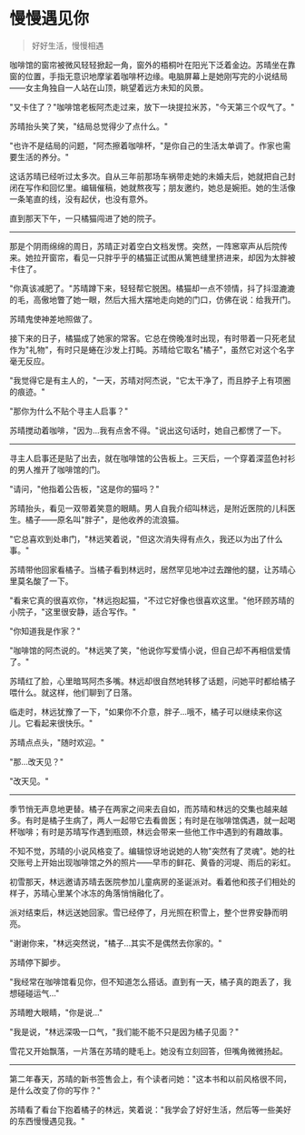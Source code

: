 # 慢慢遇见你  

> 好好生活，慢慢相遇  

咖啡馆的窗帘被微风轻轻掀起一角，窗外的梧桐叶在阳光下泛着金边。苏晴坐在靠窗的位置，手指无意识地摩挲着咖啡杯边缘。电脑屏幕上是她刚写完的小说结局——女主角独自一人站在山顶，眺望着远方未知的风景。  

"又卡住了？"咖啡馆老板阿杰走过来，放下一块提拉米苏，"今天第三个叹气了。"  

苏晴抬头笑了笑，"结局总觉得少了点什么。"  

"也许不是结局的问题，"阿杰擦着咖啡杯，"是你自己的生活太单调了。作家也需要生活的养分。"  

这话苏晴已经听过太多次。自从三年前那场车祸带走她的未婚夫后，她就把自己封闭在写作和回忆里。编辑催稿，她就熬夜写；朋友邀约，她总是婉拒。她的生活像一条笔直的线，没有起伏，也没有意外。  

直到那天下午，一只橘猫闯进了她的院子。  

***

那是个阴雨绵绵的周日，苏晴正对着空白文档发愣。突然，一阵窸窣声从后院传来。她拉开窗帘，看见一只胖乎乎的橘猫正试图从篱笆缝里挤进来，却因为太胖被卡住了。  

"你真该减肥了。"苏晴蹲下来，轻轻帮它脱困。橘猫却一点不领情，抖了抖湿漉漉的毛，高傲地瞥了她一眼，然后大摇大摆地走向她的门口，仿佛在说：给我开门。  

苏晴鬼使神差地照做了。  

接下来的日子，橘猫成了她家的常客。它总在傍晚准时出现，有时带着一只死老鼠作为"礼物"，有时只是蜷在沙发上打盹。苏晴给它取名"橘子"，虽然它对这个名字毫无反应。  

"我觉得它是有主人的，"一天，苏晴对阿杰说，"它太干净了，而且脖子上有项圈的痕迹。"  

"那你为什么不贴个寻主人启事？"  

苏晴搅动着咖啡，"因为...我有点舍不得。"说出这句话时，她自己都愣了一下。  

***

寻主人启事还是贴了出去，就在咖啡馆的公告板上。三天后，一个穿着深蓝色衬衫的男人推开了咖啡馆的门。  

"请问，"他指着公告板，"这是你的猫吗？"  

苏晴抬头，看见一双带着笑意的眼睛。男人自我介绍叫林远，是附近医院的儿科医生。橘子——原名叫"胖子"，是他收养的流浪猫。  

"它总喜欢到处串门，"林远笑着说，"但这次消失得有点久，我还以为出了什么事。"  

苏晴带他回家看橘子。当橘子看到林远时，居然罕见地冲过去蹭他的腿，让苏晴心里莫名酸了一下。  

"看来它真的很喜欢你，"林远抱起猫，"不过它好像也很喜欢这里。"他环顾苏晴的小院子，"这里很安静，适合写作。"  

"你知道我是作家？"  

"咖啡馆的阿杰说的。"林远笑了笑，"他说你写爱情小说，但自己却不再相信爱情了。"  

苏晴红了脸，心里暗骂阿杰多嘴。林远却很自然地转移了话题，问她平时都给橘子喂什么。就这样，他们聊到了日落。  

临走时，林远犹豫了一下，"如果你不介意，胖子...哦不，橘子可以继续来你这儿。它看起来很快乐。"  

苏晴点点头，"随时欢迎。"  

"那...改天见？"  

"改天见。"  

***

季节悄无声息地更替。橘子在两家之间来去自如，而苏晴和林远的交集也越来越多。有时是橘子生病了，两人一起带它去看兽医；有时是在咖啡馆偶遇，就一起喝杯咖啡；有时是苏晴写作遇到瓶颈，林远会带来一些他工作中遇到的有趣故事。  

不知不觉，苏晴的小说风格变了。编辑惊讶地说她的人物"突然有了灵魂"。她的社交账号上开始出现咖啡馆之外的照片——早市的鲜花、黄昏的河堤、雨后的彩虹。  

初雪那天，林远邀请苏晴去医院参加儿童病房的圣诞派对。看着他和孩子们相处的样子，苏晴心里某个冰冻的角落悄悄融化了。  

派对结束后，林远送她回家。雪已经停了，月光照在积雪上，整个世界安静而明亮。  

"谢谢你来，"林远突然说，"橘子...其实不是偶然去你家的。"  

苏晴停下脚步。  

"我经常在咖啡馆看见你，但不知道怎么搭话。直到有一天，橘子真的跑丢了，我想碰碰运气..."  

苏晴瞪大眼睛，"你是说..."  

"我是说，"林远深吸一口气，"我们能不能不只是因为橘子见面？"  

雪花又开始飘落，一片落在苏晴的睫毛上。她没有立刻回答，但嘴角微微扬起。  

***

第二年春天，苏晴的新书签售会上，有个读者问她："这本书和以前风格很不同，是什么改变了你的写作？"  

苏晴看了看台下抱着橘子的林远，笑着说："我学会了好好生活，然后等一些美好的东西慢慢遇见我。"